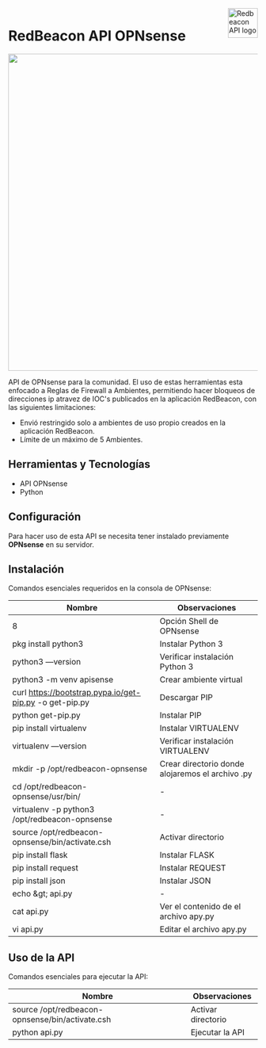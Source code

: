 <a href="https://redbeacon.cl/">
    <img src="https://firebasestorage.googleapis.com/v0/b/ark-not.appspot.com/o/redbeaconopnsense.png?alt=media&token=dc6722c3-ca49-438d-87de-e95c9c9aadb3" alt="Redbeacon API logo" title="Redbeacon" align="right" height="60" />
</a>

RedBeacon API OPNsense
======================

<img src="https://firebasestorage.googleapis.com/v0/b/ark-not.appspot.com/o/redOPN.png?alt=media&token=0c4db906-8ddc-49a0-acc9-b6adc1ee7a2a" width="640">

API de OPNsense para la comunidad. El uso de estas herramientas esta enfocado a Reglas de Firewall a Ambientes, permitiendo hacer bloqueos de direcciones ip atravez de IOC's  publicados en la aplicación RedBeacon, con las siguientes limitaciones:

- Envió restringido solo a ambientes de uso propio creados en la aplicación RedBeacon.
- Límite de un máximo de 5 Ambientes.

## Herramientas y Tecnologías

 - API OPNsense
 - Python
 
## Configuración
Para hacer uso de esta API se necesita tener instalado previamente **OPNsense** en su servidor.

## Instalación

Comandos esenciales requeridos en la consola de OPNsense:

| Nombre | Observaciones |
| --- | --- |
| 8 | Opción Shell de OPNsense |
| pkg install python3 | Instalar Python 3 |
| python3 —version | Verificar instalación Python 3 |
| python3 -m venv apisense | Crear ambiente virtual |
| curl https://bootstrap.pypa.io/get-pip.py -o get-pip.py | Descargar PIP |
| python get-pip.py | Instalar PIP |
| pip install virtualenv | Instalar VIRTUALENV |
| virtualenv —version | Verificar instalación VIRTUALENV |
| mkdir -p /opt/redbeacon-opnsense | Crear directorio donde alojaremos el archivo .py |
| cd /opt/redbeacon-opnsense/usr/bin/ | - |
| virtualenv -p python3 /opt/redbeacon-opnsense | - |
| source /opt/redbeacon-opnsense/bin/activate.csh | Activar directorio |
| pip install flask | Instalar FLASK |
| pip install request | Instalar REQUEST |
| pip install json | Instalar JSON |
| echo \&gt; api.py | - |
| cat api.py | Ver el contenido de el archivo apy.py |
| vi api.py | Editar el archivo apy.py |

## Uso de la API
Comandos esenciales para ejecutar la API:

| Nombre | Observaciones |
| --- | --- |
| source /opt/redbeacon-opnsense/bin/activate.csh | Activar directorio |
| python api.py | Ejecutar la API |
